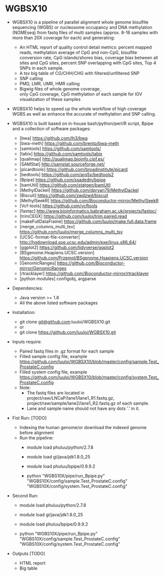 # WGBSX10

* WGBSX10 is a pipeline of parallel alignment whole genome bisulfite sequencing (WGBS) or nucleosome occupancy and DNA methylation (NOMEseq) from fastq files of multi samples (approx. 8-16 samples with more than 20X coverage for each) and generating:
  * An HTML report of quality control detail metrics: percent mapped reads, methylation average of CpG and non-CpG, bisulfite conversion rate, CpG islands/shores bias, coverage bias between all sites and CpG sites, percent SNP overlapping with CpG sites, Top 4 SNPs in each sample.
  * A tsv big table of CG/CHH/CHG with filtered/unfiltered SNP
  * SNP calling
  * PMD, LMR, UMR, HMR calling 
  * Bigwig files of whole genome coverage, only CpG coverage, CpG methylation of each sample for IGV visualization
of these samples

* WGBSX10 helps to speed up the whole workflow of high coverage WGBS as well as enhance the accurate of methylation and SNP calling.

* WGBSX10 is built based on in-house bash/python/perl/R script, Bpipe and a collection of software packages:
  * [bwa]          https://github.com/lh3/bwa
  * [bwa-meth]     https://github.com/brentp/bwa-meth
  * [samtools]     https://github.com/samtools/
  * [tabix]        https://github.com/samtools/tabix
  * [qualimap]     http://qualimap.bioinfo.cipf.es/
  * [SAMStat]      http://samstat.sourceforge.net/
  * [picardtools]  https://github.com/broadinstitute/picard
  * [bedtools]     https://github.com/arq5x/bedtools2
  * [Bpipe]        https://github.com/ssadedin/bpipe
  * [bamUtil]      https://github.com/statgen/bamUtil
  * [MethylDackel] https://github.com/dpryan79/MethylDackel
  * [Biscuit]      https://github.com/zwdzwd/biscuit
  * [MethylSeekR]  https://github.com/Bioconductor-mirror/MethylSeekR
  * [Vcf-tools]    https://github.com/vcftools
  * [fastqc]       http://www.bioinformatics.babraham.ac.uk/projects/fastqc/
  * [trimCEGX]     https://github.com/luuloi/trim.paired.read
  * [makeFullDataFrame] https://github.com/luuloi/make.full.data.frame
  * [merge_columns_multi_tsv] https://github.com/luuloi/merge_columns_multi_tsv
  * [UCSC-format-file-converter]  http://hgdownload.soe.ucsc.edu/admin/exe/linux.x86_64/
  * [ggplot2]      https://github.com/tidyverse/ggplot2
  * [BSgenome.Hsapiens.UCSC.version]  https://github.com/Przemol/BSgenome.Hsapiens.UCSC.version
  * [GenomicRanges]  https://github.com/Bioconductor-mirror/GenomicRanges
  * [rtracklayer]    https://github.com/Bioconductor-mirror/rtracklayer
  * [python modules] configobj, argparse
  
* Dependencies:
  * Java version >= 1.8
  * All the above listed software packages

* Installation:
  * git clone git@github.com:luuloi/WGBSX10.git
  * or
  * git clone https://github.com/luuloi/WGBSX10.git
  
* Inputs require: 
  * Paired fastq files in .gz format for each sample
  * Filled sample config file, example https://github.com/luuloi/WGBSX10/blob/master/config/sample.Test_ProstateC.config
  * Filled system config file, example https://github.com/luuloi/WGBSX10/blob/master/config/system.Test_ProstateC.config
  * Note: 
       * The fastq files are located in project/raw/LNCaP/lane1/lane1_R1.fastq.gz,                                          project/raw/sample/lane2/lane1_R2.fastq.gz of each sample.
       * Lane and sample name should not have any dots '.' in it.
                                       
* Fist Run: [TODO]
  * Indexing the human genome/or download the indexed genome before alignment
  * Run the pipeline:
    * module load phuluu/python/2.7.8
    * module load gi/java/jdk1.8.0_25
    * module load phuluu/bpipe/0.9.9.2

    * python  "WGBS10X/pipe/run_Bpipe.py"  "WGBS10X/config/sample.Test_ProstateC.config"                                "WGBS10X/config/system.Test_ProstateC.config"

* Second Run:
    * module load phuluu/python/2.7.8
    * module load gi/java/jdk1.8.0_25
    * module load phuluu/bpipe/0.9.9.2

    * python  "WGBS10X/pipe/run_Bpipe.py"  "WGBS10X/config/sample.Test_ProstateC.config"                                "WGBS10X/config/system.Test_ProstateC.config"

* Outputs [TODO]
  * HTML report
  * Big table
